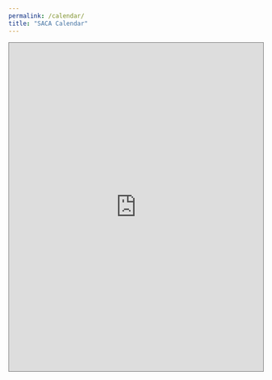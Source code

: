 ```yaml
---
permalink: /calendar/
title: "SACA Calendar"
---
```

<iframe src="https://calendar.google.com/calendar/embed?height=600&wkst=2&bgcolor=%23ffffff&ctz=America%2FChicago&mode=MONTH&showTitle=0&showNav=1&showPrint=0&showTabs=0&showCalendars=0&showTz=0&src=aTQ3NmdkMjVqMTAwc2xvaWdqbDBuZHVybmtAZ3JvdXAuY2FsZW5kYXIuZ29vZ2xlLmNvbQ&color=%23039BE5" style="border:solid 1px #777" width="100%" height="650" frameborder="0" scrolling="no"></iframe>